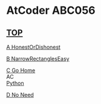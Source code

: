 # AtCoder ABC056  

## <a href="https://atcoder.jp/contests/abc056" target="_blank" rel="noopener noreferrer">TOP</a>  

<a href="https://atcoder.jp/contests/abc056/tasks/abc056_a" target="_blank" rel="noopener noreferrer">A HonestOrDishonest</a>  
<a href="https://atcoder.jp/contests/abc056/submissions/" target="_blank" rel="noopener noreferrer"></a>  

<a href="https://atcoder.jp/contests/abc056/tasks/abc056_b" target="_blank" rel="noopener noreferrer">B NarrowRectanglesEasy</a>  
<a href="https://atcoder.jp/contests/abc056/submissions/" target="_blank" rel="noopener noreferrer"></a>  

<a href="https://atcoder.jp/contests/abc056/tasks/arc070_a" target="_blank" rel="noopener noreferrer">C Go Home</a>  
AC  
<a href="https://atcoder.jp/contests/abc056/submissions/15528393" target="_blank" rel="noopener noreferrer">Python</a>  

<a href="https://atcoder.jp/contests/abc056/tasks/arc070_b" target="_blank" rel="noopener noreferrer">D No Need</a>  
<a href="https://atcoder.jp/contests/abc056/submissions/" target="_blank" rel="noopener noreferrer"></a>  

